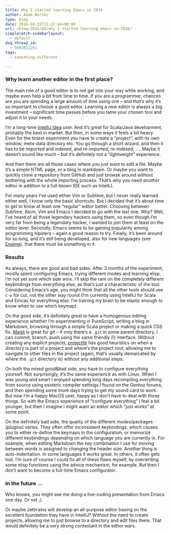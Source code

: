 ```yaml
---
title: Why I started learning Emacs in 2016
author: Adam Warski
type: blog
date: 2016-08-25T12:22:44+00:00
url: /blog/2016/08/why-i-started-learning-emacs-in-2016/
simplecatch-sidebarlayout:
  - default
dsq_thread_id:
  - 5093911261
tags:
  - something different

---
```

### Why learn another editor in the first place?

The main role of a good editor is to not get into your way while working, and maybe even help a bit from time to time. If you are a programmer, chances are you are spending a large amount of time using one &#8211; and that’s why it’s so important to choose a good editor. Learning a new editor is always a big investment &#8211; significant time passes before you tame your chosen tool and adjust it to your needs.

I’m a long-time [IntelliJ Idea][1] user. And it’s great for Scala/Java development, probably the best in market. But then, in some ways it feels a bit heavy. Even for the tiniest experiment you have to create a “project”, with its own window, meta-data directory etc. You go through a short wizard, and then it has to be imported and indexed, and re-imported, re-indexed, &#8230;. Maybe it doesn’t sound like much &#8211; but it’s definitely not a “lightweight” experience.

And then there are all those cases where you just want to edit a file. Maybe it’s a simple HTML page, or a blog in markdown. Or maybe you want to quickly clone a repository from GitHub and just browse around without bothering with the whole importing process. That’s why you need _another_ editor in addition to a full-blown IDE such as IntelliJ.

For many years I’ve used either Vim or Sublime, but I never really learned either well, I know only the basic shortcuts. But I decided that it’s about time to get to know at least one “regular” editor better. Choosing between Sublime, Atom, Vim and Emacs I decided to go with the last one. Why? Well, I’ve heard of all those legendary hackers using them, so even though I’m very far from being a legendary hacker, I wanted to join them at least on the editor lever. Secondly, Emacs seems to be gaining popularity among programming hipsters &#8211; again a good reason to try. Finally, it’s been around for so long, and it’s still being developed, also for new languages (see [Ensime][2]), that there must be something in it.

### Results

As always, there are good and bad sides. After 3 months of the experiment, mostly spent configuring Emacs, trying different modes and learning elisp, I’m not yet sure which side wins. I’ll skip the rant on the completely different keybindings from everything else, as that’s just a characteristic of the tool. Considering Emacs’s age, you might think that all the other tools should use `C-w` for cut, not the other way round (I’m currently using IntelliJ for Scala and Emcas for everything else. I’m training my brain to be elastic enough to know when to use which keymap).

On the good side, it’s definitely great to have a homogenous editing experience whether I’m experimenting in PureScript, writing a blog in Markdown, browsing through a simple Scala project or making a quick CSS fix. [Magit][3] is great for git &#8211; if only there’s a `.git` in some parent directory, I can commit, branch, push using the same friendly (!) interface. Without creating any explicit projects, [projectile][4] has good heuristics on when a directory is part of a project and where&#8217;s the project root, allowing me to navigate to other files in the project (again, that’s usually demarcated by where the `.git` directory is) without any additional steps.

On both the mixed good&bad side, you have to configure everything yourself. Not surprisingly, it’s the same experience as with Linux. When I was young and smart I enjoyed spending long days recompiling everything from source using esoteric compiler settings I found on the Gentoo forums, and then spending some more days trying to get my sound card to work. But now I’m a happy MacOS user, happy as I don’t have to deal with those things. So with the Emacs experience of “configure everything” I feel a bit younger, but then I imagine I might want an editor which “just works” at some point.

On the definitely bad side, the quality of the different modes/packages (plugins) varies. They often offer inconsistent keybindings, which causes you to either re-define the keymaps in the configuration, or memorize different keybindings depending on which language you are currently in. For example, when editing Markdown the key combination I use for moving between words is assigned to changing the header size. Another thing is auto-indentation. In some languages it works great. In others, it often gets lost. I’m sure of course I could fix all of these flaws myself, by overwriting some elisp functions using the advice mechanism, for example. But then I don’t want to become a full-time Emacs configurator.

### In the future &#8230;

Who knows, you might see me doing a live-coding presentation from Emacs one day. Or not ;).

Or maybe Jetbrains will develop an all-purpose editor basing on the excellent foundation they have in IntelliJ? Without the need to create projects, allowing me to just browse to a directory and edit files there. That would definitely be a very strong contestant in the editor wars.

 [1]: https://www.jetbrains.com/idea/
 [2]: http://ensime.github.io
 [3]: https://magit.vc
 [4]: https://github.com/bbatsov/projectile
